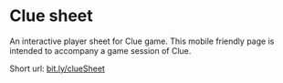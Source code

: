 # Clue sheet

An interactive player sheet for Clue game. This mobile friendly page is intended to accompany a game session of Clue.

Short url: [bit.ly/clueSheet](https://bit.ly/clueSheet)